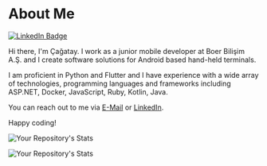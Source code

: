 # About Me
<div id="badges">
  <a href="https://www.linkedin.com/in/cagataysunal/">
    <img src="https://img.shields.io/badge/LinkedIn-blue?style=for-the-badge&logo=linkedin&logoColor=white" alt="LinkedIn Badge"/>
  </a>
</div>


Hi there, I'm Çağatay. I work as a junior mobile developer at Boer Bilişim A.Ş. and I create software solutions for Android based hand-held terminals.

I am proficient in Python and Flutter and I have experience with a wide array of technologies, programming languages and frameworks including ASP.NET, Docker, JavaScript, Ruby, Kotlin, Java.

You can reach out to me via [E-Mail](cagataysunal9199@gmail.com) or [LinkedIn](https://www.linkedin.com/in/cagataysunal/).

Happy coding!

![Your Repository's Stats](https://github-readme-stats.vercel.app/api?username=cagataysunal&show_icons=true)

![Your Repository's Stats](https://github-readme-stats.vercel.app/api/top-langs/?username=cagataysunal&theme=blue-green)
